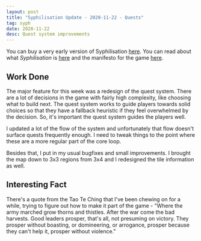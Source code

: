 ```yaml
---
layout: post
title: "Syphilisation Update - 2020-11-22 - Quests"
tag: syph
date: 2020-11-22
desc: Quest system improvements
---
```



You can buy a very early version of Syphilisation [here](https://whynotgames.itch.io/nikhil-murthys-syphilisation). You can read about what *Syphilisation* is [here](/blog/syph/announce) and the manifesto for the game [here](/blog/syph/newManifesto).

## Work Done

The major feature for this week was a redesign of the quest system. There are a lot of decisions in the game with fairly high complexity, like choosing what to build next. The quest system works to guide players towards solid choices so that they have a fallback heuristic if they feel overwhelmed by the decision. So, it's important the quest system guides the players well.


I updated a lot of the flow of the system and unfortunately that flow doesn't surface quests frequently enough. I need to tweak things to the point where these are a more regular part of the core loop.


Besides that, I put in my usual bugfixes and small improvements. I brought the map down to 3x3 regions from 3x4 and I redesigned the tile information as well.

## Interesting Fact

There's a quote from the Tao Te Ching that I've been chewing on for a while, trying to figure out how to make it part of the game - "Where the army marched grow thorns and thistles. After the war come the bad harvests. Good leaders prosper, that's all, not presuming on victory. They prosper without boasting, or domineering, or arrogance, prosper because they can't help it, prosper without violence."

